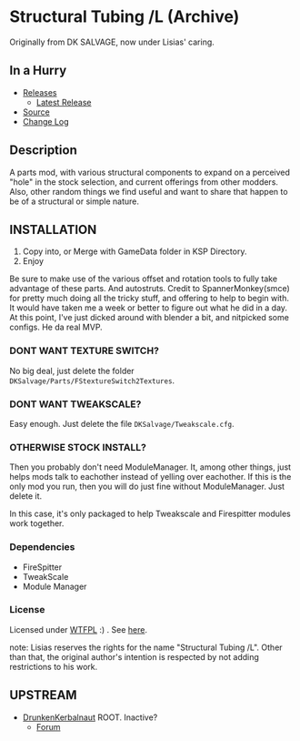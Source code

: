 # Structural Tubing /L (Archive)

Originally from DK SALVAGE, now under Lisias' caring.


## In a Hurry

* [Releases](./Archive)
	* [Latest Release](https://github.com/net-lisias-ksp/StructuralTubing/releases)
* [Source](https://github.com/net-lisias-ksp/StructuralTubing)
* [Change Log](./CHANGE_LOG.md)


## Description

A parts mod, with various structural components to expand on a perceived "hole" in the stock selection, and current offerings from other modders. Also, other random things we find useful and want to share that happen to be of a structural or simple nature.


## INSTALLATION

1. Copy into, or Merge with GameData folder in KSP Directory. 
2. Enjoy

Be sure to make use of the various offset and rotation tools to fully take advantage of these parts. And autostruts. Credit to SpannerMonkey(smce) for pretty much doing all the tricky stuff, and offering to help to begin with. It would have taken me a week or better to figure out what he did in a day. At this point, I've just dicked around with blender a bit, and nitpicked some configs. 
He da real MVP.

### DONT WANT TEXTURE SWITCH?
No big deal, just delete the folder `DKSalvage/Parts/FStextureSwitch2Textures`.

### DONT WANT TWEAKSCALE?
Easy enough. Just delete the file `DKSalvage/Tweakscale.cfg`.

### OTHERWISE STOCK INSTALL?
Then you probably don't need ModuleManager. It, among other things, just helps mods talk to eachother instead of yelling over eachother. If this is the only mod you run, then you will do just fine without ModuleManager. Just delete it.

In this case, it's only packaged to help Tweakscale and Firespitter modules work together.

### Dependencies
* FireSpitter
* TweakScale
* Module Manager

### License
Licensed under [WTFPL](http://www.wtfpl.net) :) . See [here](./LICENSE).

note: Lisias reserves the rights for the name "Structural Tubing /L". Other than that, the original author's intention is respected by not adding restrictions to his work.


## UPSTREAM

* [DrunkenKerbalnaut](https://forum.kerbalspaceprogram.com/index.php?/profile/169550-drunkenkerbalnaut/) ROOT. Inactive?
	+ [Forum](https://forum.kerbalspaceprogram.com/index.php?/topic/152597-12x-structural-tubing/&)
